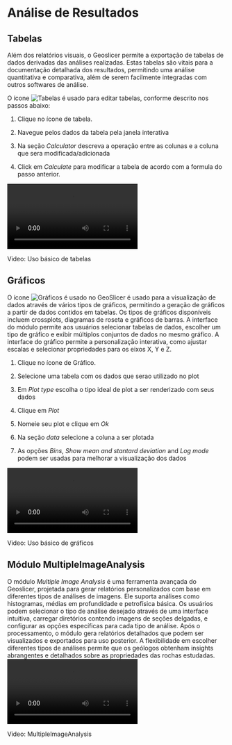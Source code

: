 # Análise de Resultados

<div class="content-wrapper">
    <div class="text-content">
        <h2>Tabelas</h2>
        <p>Além dos relatórios visuais, o Geoslicer permite a exportação de tabelas de dados derivadas das análises realizadas. Estas tabelas são vitais para a documentação detalhada dos resultados, permitindo uma análise quantitativa e comparativa, além de serem facilmente integradas com outros softwares de análise.
        </p>
        <p>O ícone <img alt="Tabelas" src="../../assets/images/thin_section/analise_resultados/customized_tables.png"> é usado para editar tabelas, conforme descrito nos passos abaixo:</p>
        <ol>
            <li>
            <p>Clique no ícone de tabela.</p>
            </li>
            <li>
            <p>Navegue pelos dados da tabela pela janela interativa</p>
            </li>
            <li>
            <p>Na seção <em>Calculator</em> descreva a operação entre as colunas e a coluna que sera modificada/adicionada </p>
            </li>
            <li>
            <p>Click em <em>Calculate</em> para modificar a tabela de acordo com a formula do passo anterior.</p>
            </li>
        </ol>
    </div>
    <div class="video-wrapper">
        <video class="floating-video" controls>
            <source src="../../assets/videos/thin_section_table.webm" type="video/webm">
            Sorry, your browser does not support the video tag.
        </video>
        <p class="video-caption">Video: Uso básico de tabelas </p>
    </div>
</div>

<div class="content-wrapper">
    <div class="text-content">
        <h2>Gráficos</h2>
        <p>O ícone <img alt="Gráficos" src="../../assets/images/thin_section/analise_resultados/charts.png"> é usado no GeoSlicer é usado para a visualização de dados através de vários tipos de gráficos, permitindo a geração de gráficos a partir de dados contidos em tabelas. Os tipos de gráficos disponíveis incluem crossplots, diagramas de roseta e gráficos de barras. A interface do módulo permite aos usuários selecionar tabelas de dados, escolher um tipo de gráfico e exibir múltiplos conjuntos de dados no mesmo gráfico. A interface do gráfico permite a personalização interativa, como ajustar escalas e selecionar propriedades para os eixos X, Y e Z.
        </p>
        <ol>
            <li>
            <p>Clique no ícone de Gráfico.</p>
            </li>
            <li>
            <p>Selecione uma tabela com os dados que serao utilizado no plot</p>
            </li>
            <li>
            <p>Em <em>Plot type</em> escolha o tipo ideal de plot a ser renderizado com seus dados</p>
            </li>
            <li>
            <p>Clique em <em>Plot</em></p>
            </li>
            <li>
            <p>Nomeie seu plot e clique em <em>Ok</em></p>
            </li>
            <li>
            <p>Na seção <em>data</em> selecione a coluna a ser plotada</p>
            </li>
            <li>
            <p>As opções <em>Bins</em>, <em>Show mean and stantard deviation</em> and <em>Log mode</em> podem ser usadas para melhorar a visualização dos dados</p>
            </li>
        </ol>
    </div>
    <div class="video-wrapper">
        <video class="floating-video" controls>
            <source src="../../assets/videos/thin_section_graphs.webm" type="video/webm">
            Sorry, your browser does not support the video tag.
        </video>
        <p class="video-caption">Video: Uso básico de gráficos </p>
    </div>
</div>


<div class="content-wrapper">
    <div class="text-content">
        <h2>Módulo MultipleImageAnalysis</h2>
        O módulo <em>Multiple Image Analysis</em> é uma ferramenta avançada do Geoslicer, projetada para gerar relatórios personalizados com base em diferentes tipos de análises de imagens. Ele suporta análises como histogramas, médias em profundidade e petrofísica básica. Os usuários podem selecionar o tipo de análise desejado através de uma interface intuitiva, carregar diretórios contendo imagens de seções delgadas, e configurar as opções específicas para cada tipo de análise. Após o processamento, o módulo gera relatórios detalhados que podem ser visualizados e exportados para uso posterior. A flexibilidade em escolher diferentes tipos de análises permite que os geólogos obtenham insights abrangentes e detalhados sobre as propriedades das rochas estudadas.    
    </div>
    <div class="video-wrapper">
        <video class="floating-video" controls>
            <source src="../../assets/videos/thin_section_graphs.webm" type="video/webm">
            Sorry, your browser does not support the video tag.
        </video>
        <p class="video-caption">Video: MultipleImageAnalysis </p>
    </div>
</div>